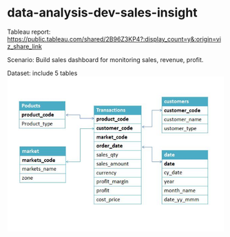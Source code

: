 # data-analysis-dev-sales-insight

Tableau report: https://public.tableau.com/shared/2B96Z3KP4?:display_count=y&:origin=viz_share_link

Scenario: 
Build sales dashboard for monitoring sales, revenue, profit.

Dataset: include 5 tables
 ![Image of sales data](https://raw.githubusercontent.com/NgocHueLy/data-analysis-dev-sales-insight/main/dev-sales-dataset.JPG)
